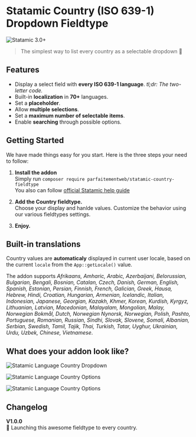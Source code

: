 # Statamic Country (ISO 639-1) Dropdown Fieldtype

![Statamic 3.0+](https://img.shields.io/badge/Statamic-3.0+-FF269E?style=for-the-badge&link=https://statamic.com)
> The simplest way to list every country as a selectable dropdown 🤘

## Features
- Display a select field with **every ISO 639-1 language**. _tl;dr: The two-letter code._
- Built-in **localization** in **70+** languages.
- Set a **placeholder**.
- Allow **multiple selections**.
- Set a **maximum number of selectable items**.
- Enable **searching** through possible options.

## Getting Started

We have made things easy for you start. Here is the three steps your need to follow:

1. **Install the addon**  
   Simply run `composer require parfaitementweb/statamic-country-fieldtype`  
   You also can follow [official Statamic help guide](https://statamic.dev/addons#installing-addons)  
   

2. **Add the Country fieldtype.**  
   Choose your display and hanlde values. 
   Customize the behavior using our various fieldtypes settings.


3. **Enjoy.**

## Built-in translations
Country values are **automaticaly** displayed in current user locale, based on the current `locale` from the `App::getLocale()` value.

The addon supports _Afrikaans, Amharic, Arabic, Azerbaijani, Belorussian, Bulgarian, Bengali, Bosnian, Catalan, Czech, Danish, German, English, Spanish, Estonian, Persian, Finnish, French, Galician, Greek, Hausa, Hebrew, Hindi, Croatian, Hungarian, Armenian, Icelandic, Italian, Indonesian, Japanese, Georgian, Kazakh, Khmer, Korean, Kurdish, Kyrgyz, Lithuanian, Latvian, Macedonian, Malayalam, Mongolian, Malay, Norwegian Bokmål, Dutch, Norwegian Nynorsk, Norwegian, Polish, Pashto, Portuguese, Romanian, Russian, Sindhi, Slovak, Slovene, Somali, Albanian, Serbian, Swedish, Tamil, Tajik, Thai, Turkish, Tatar, Uyghur, Ukrainian, Urdu, Uzbek, Chinese, Vietnamese_.

## What does your addon look like?

![Statamic Language Country Dropdown](https://parfaitementweb.com/statamic/statamic-country-fieldtype/fieldtype-preview.png)  

![Statamic Language Country Options](https://parfaitementweb.com/statamic/statamic-country-fieldtype/fieldtype-locale.png)

![Statamic Language Country Options](https://parfaitementweb.com/statamic/statamic-country-fieldtype/fieldtype-options.png)

## Changelog

**V1.0.0**  
🚀 Launching this awesome fieldtype to every country.
